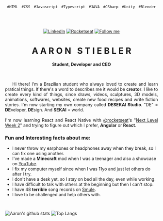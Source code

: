 <p align="center">
  <code>#HTML</code> &nbsp; <code>#CSS</code> &nbsp; <code>#Javascript</code> &nbsp; <code>#Typescript</code> &nbsp; <code>#JAVA</code> &nbsp; <code>#CSharp</code> &nbsp; <code>#Unity</code> &nbsp; <code>#Blender</code>
</p>
<br/>
<br/>
<br/>
<!-- Icons -->
<div align="center">
  <a href="https://www.linkedin.com/in/relbeits/" title="Linkedin Profile">
    <img alt="LinkedIn" src="https://img.shields.io/twitter/url?color=b&label=Hire%20me&logo=linkedin&style=flat-square&url=https%3A%2F%2Ftwitter.com%2Frelbeits_"></a>
  <a href="https://app.rocketseat.com.br/me/aaron">
    <img alt="Rocketseat" src="https://img.shields.io/twitter/url?color=%23995599&label=Rocketseat&logo=rocketseat&logoColor=%23995599&style=flat-square&url=https%3A%2F%2Fapp.rocketseat.com.br%2Fme%2Faaron"></a>
  <!--a href="https://dev.to/euaaron" title="DEV Profile">
    <img src="https://d2fltix0v2e0sb.cloudfront.net/dev-badge.svg" alt="Aaron Stiebler C. da Silva's DEV Profile" height="22" width="50"></a-->
  <a href="https://github.com/euaaron" title="Follow Me">
    <img src="https://img.shields.io/github/followers/euaaron?label=Follow%20me&logo=github&logoColor=white&style=flat-square" alt="Follow me" /></a>
</div>
<!-- Title -->
<div align="center">
  <h1 align="center">A A R O N &nbsp; S T I E B L E R</h1>
  <b>Student, Developer and CEO</b>
</div>
<br/>
<br/>
<!-- Main Content -->
<p align="justify">
  &nbsp;&nbsp;&nbsp;&nbsp;Hi there! I'm a Brazilian student who always loved to create and learn pratical things. If there's a word to describes me it would be <b>creator</b>. I like to create every kind of things, since draws, videos, sculptures, 3D models, animations, softwares, websites, create new food recipes and write fiction stories. I'm now starting my own company called <b>DESEKAI Studio</b>. "DE" = <b>DE</b>veloper, <b>DE</b>sign. And <b>SEKAI</b> = world.<br/>
  <br/>
  I'm now learning React and React Native with <a href="https://github.com/rocketseat">@rocketseat</a>'s "<a href="https://nextlevelweek.com/">Next Level Week 2</a>" and trying to figure out which I prefer, <b>Angular</b> or <b>React</b>.
</p>
<h3>Fun and Interesting facts about me:</h3>
<ul>
  <li>I never throw my earphones or headphones away when they break, so I can fix one using another.</li>
  <li>I've made a <b>Minecraft</b> mod when I was a teenager and also a showcase on <a href="https://www.youtube.com/watch?v=bGlQ9oIFqCk">YouTube</a>.</li>
  <li>I fix my computer myself since when I was 11yo and just let others do after I try.</li>
  <li>I don't have a desk yet, so I stay on bed all the day, even while working.</li>
  <li>I have difficult to talk with others at the beginning but then I can't stop.</li>
  <li>I have 48 <b>terrible</b> song records on <a href="https://www.smule.com/relbeits">Smule</a>.</li>
  <li>I love to be challenged and help others with.</li>
</ul>
<br/>

![Aaron's github stats](https://github-readme-stats.vercel.app/api?username=euaaron&show_icons=true&theme=dracula) ![Top Langs](https://github-readme-stats.vercel.app/api/top-langs/?username=euaaron&layout=compact&theme=dracula)

<!--
<img src="https://i.imgur.com/yECFhE2.png" width="100%" />
<img alt="GitHub Package.json Version" src="https://img.shields.io/github/package-json/v/desekai/desekai.github.io" />
<a href="https://app.pluralsight.com/profile/euaaron"><img width="32px" alt="Pluralsight" src="https://i.imgur.com/jZBBBWw.jpg"></a>
  <a href="https://www.sololearn.com/Profile/3510236"><img width="32px" alt="Sololearn" src="https://i.imgur.com/JYQPHyj.jpg"></a>
  <a href="https://connect.unity.com/u/aaron-stiebler">
  <img width="32px" alt="Unity Connect" src="https://i.imgur.com/akh848u.jpg">
</a>
<a href="https://steamcommunity.com/id/relbeits_/">
  <img width="32px" alt="Steam" src="https://i.imgur.com/lN9wLrE.jpg">
</a>
<a href="https://stackoverflow.com/users/9829198/relbeits?tab=profile">
    <img width="32px" alt="Stackoverflow" src="https://i.imgur.com/gZxmnyn.jpg">
  </a>
Here some emojis:
- 🔭 - 🌱 - 👯 - 🤔 - 💬 - 📫 - 😄 - ⚡
- 🖖 - 📚 - 🦏 - 🤝 - 🥰 - 👋
-->
